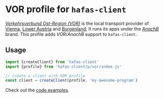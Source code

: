 # VOR profile for `hafas-client`

[*Verkehrsverbund Ost-Region (VOR)*](https://de.wikipedia.org/wiki/Verkehrsverbund_Ost-Region) is the local transport provider of [Vienna](https://en.wikipedia.org/wiki/Vienna), [Lower Austria](https://en.wikipedia.org/wiki/Lower_Austria) and [Burgenland](https://en.wikipedia.org/wiki/Burgenland); It runs its apps under the [*AnachB*](https://anachb.vor.at) brand. This profile adds *VOR*/*AnachB* support to `hafas-client`.

## Usage

```js
import {createClient} from 'hafas-client'
import {profile} from 'hafas-client/p/vor/index.js'

// create a client with VOR profile
const client = createClient(profile, 'my-awesome-program')
```

Check out the [code examples](example.js).
